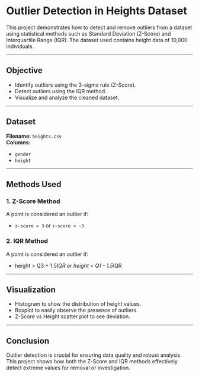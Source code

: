 # Outlier Detection in Heights Dataset

This project demonstrates how to detect and remove outliers from a dataset using statistical methods such as Standard Deviation (Z-Score) and Interquartile Range (IQR). The dataset used contains height data of 10,000 individuals.

---

## Objective

- Identify outliers using the 3-sigma rule (Z-Score).
- Detect outliers using the IQR method.
- Visualize and analyze the cleaned dataset.

---

## Dataset

**Filename:** `heights.csv`  
**Columns:**
- `gender`
- `height`

---

## Methods Used

### 1. Z-Score Method

A point is considered an outlier if:
- `z-score > 3` or `z-score < -3`

### 2. IQR Method

A point is considered an outlier if:
- height > Q3 + 1.5*IQR or height < Q1 - 1.5*IQR

---

## Visualization

- Histogram to show the distribution of height values.
- Boxplot to easily observe the presence of outliers.
- Z-Score vs Height scatter plot to see deviation.

---

## Conclusion

Outlier detection is crucial for ensuring data quality and robust analysis. This project shows how both the Z-Score and IQR methods effectively detect extreme values for removal or investigation.

